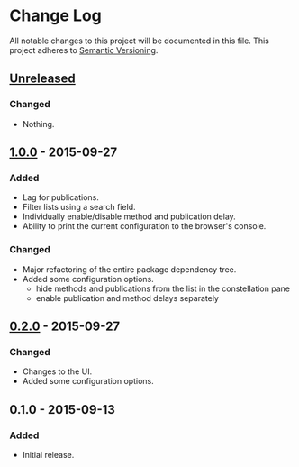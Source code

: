 # Change Log
All notable changes to this project will be documented in this file.
This project adheres to [Semantic Versioning](http://semver.org/).

## [Unreleased][unreleased]
### Changed
- Nothing.

## [1.0.0][v1.0.0] - 2015-09-27
### Added
- Lag for publications.
- Filter lists using a search field.
- Individually enable/disable method and publication delay.
- Ability to print the current configuration to the browser's console.

### Changed
- Major refactoring of the entire package dependency tree.
- Added some configuration options.
  - hide methods and publications from the list in the constellation pane
  - enable publication and method delays separately

## [0.2.0][v0.2.0] - 2015-09-27
### Changed
- Changes to the UI.
- Added some configuration options.

## 0.1.0 - 2015-09-13
### Added
- Initial release.

[v1.0.0]: https://github.com/MasterAM/meteor-lag-console/compare/v0.2.0...v1.0.0
[v0.2.0]: https://github.com/MasterAM/meteor-lag-console/compare/v0.1.0...v0.2.0
[unreleased]: https://github.com/MasterAM/meteor-lag-console/compare/v0.1.0...HEAD
